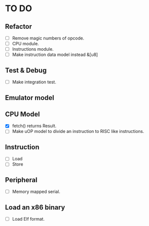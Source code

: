# TO DO

## Refactor

- [ ] Remove magic numbers of opcode.
- [ ] CPU module.
- [ ] Instructions module.
- [ ] Make instruction data model instead &[u8]

## Test & Debug

- [ ] Make integration test.

## Emulator model

## CPU Model

- [x] fetch() returns Result.
- [ ] Make uOP model to divide an instruction to RISC like instructions.

## Instruction

- [ ] Load
- [ ] Store

## Peripheral

- [ ] Memory mapped serial.

## Load an x86 binary

- [ ] Load Elf format.
